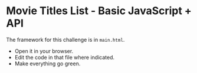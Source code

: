 # Movie Titles List - Basic JavaScript + API

The framework for this challenge is in `main.html`.

* Open it in your browser.
* Edit the code in that file where indicated.
* Make everything go green.
